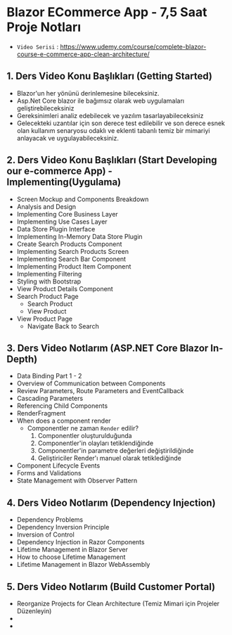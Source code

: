 # Blazor ECommerce App - 7,5 Saat Proje Notları

 - `Video Serisi` : https://www.udemy.com/course/complete-blazor-course-e-commerce-app-clean-architecture/

## 1. Ders Video Konu Başlıkları (Getting Started)

 - Blazor'un her yönünü derinlemesine bileceksiniz.
 - Asp.Net Core blazor ile bağımsız olarak web uygulamaları geliştirebileceksiniz
 - Gereksinimleri analiz edebilecek ve yazılım tasarlayabileceksiniz
 - Gelecekteki uzantılar için son derece test edilebilir ve son derece esnek olan kullanım senaryosu 
   odaklı ve eklenti tabanlı temiz bir mimariyi anlayacak ve uygulayabileceksiniz.
 
## 2. Ders Video Konu Başlıkları (Start Developing our e-commerce App) - Implementing(Uygulama)

 - Screen Mockup and Components Breakdown
 - Analysis and Design
 - Implementing Core Business Layer
 - Implementing Use Cases Layer
 - Data Store Plugin Interface
 - Implementing In-Memory Data Store Plugin
 - Create Search Products Component
 - Implementing Search Products Screen
 - Implementing Search Bar Component
 - Implementing Product Item Component
 - Implementing Filtering
 - Styling with Bootstrap
 - View Product Details Component
 - Search Product Page
    - Search Product
    - View Product
 - View Product Page
    - Navigate Back to Search  

## 3. Ders Video Notlarım (ASP.NET Core Blazor In-Depth)

 - Data Binding Part 1 - 2
 - Overview of Communication between Components
 - Review Parameters, Route Parameters and EventCallback
 - Cascading Parameters
 - Referencing Child Components
 - RenderFragment
 - When does a component render
   - Componentler ne zaman `Render` edilir?
     1. Componentler oluşturulduğunda
     2. Componentler'in olayları tetiklendiğinde
     3. Componentler'in parametre değerleri değiştirildiğinde
     4. Geliştiriciler Render'ı manuel olarak tetiklediğinde
 - Component Lifecycle Events
 - Forms and Validations
 - State Management with Observer Pattern 

## 4. Ders Video Notlarım (Dependency Injection)

 - Dependency Problems 
 - Dependency Inversion Principle
 - Inversion of Control
 - Dependency Injection in Razor Components
 - Lifetime Management in Blazor Server
 - How to choose Lifetime Management
 - Lifetime Management in Blazor WebAssembly

## 5. Ders Video Notlarım (Build Customer Portal)

 - Reorganize Projects for Clean Architecture (Temiz Mimari için Projeler Düzenleyin)
 - 
 - 

